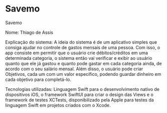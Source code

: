 # Savemo
Savemo

Nome: Thiago de Assis

Explicação do sistema: A ideia do sistema é de um aplicativo simples que consiga ajudar no controle de gastos mensais de uma pessoa. Com isso, o app consiste em permitir que o usuário crie débitos/créditos em uma determinada categoria, o sistema então vai verificar e exibir ao usuário quanto que ele já gastou e quanto pode gastar em cada categoria ainda, de acordo com o seu salário mensal. Além disso, o usuário pode criar Objetivos, cada um com um valor específico, podendo guardar dinheiro em cada objetivo para completá-lo.

Tecnologias utilizadas: Linguagem Swift para o desenvolvimento nativo de dispositivos iOS, o framework SwiftUI para criar o design das Views e o framework de testes XCTests, disponibilizado pela Apple para testes da linguagem Swift em projetos criados com o Xcode.

